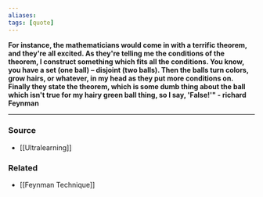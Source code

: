 ```yaml
---
aliases: 
tags: [quote]
---
```

**For instance, the mathematicians would come in with a terrific theorem, and they're all excited. As they're telling me the conditions of the theorem, I construct something which fits all the conditions. You know, you have a set (one ball) – disjoint (two balls). Then the balls turn colors, grow hairs, or whatever, in my head as they put more conditions on. Finally they state the theorem, which is some dumb thing about the ball which isn't true for my hairy green ball thing, so I say, 'False!'" - richard Feynman**

---
### Source
- [[Ultralearning]]

### Related
- [[Feynman Technique]]
 